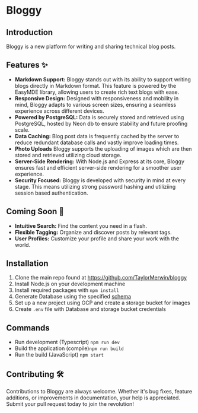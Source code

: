 # Bloggy

## Introduction

Bloggy is a new platform for writing and sharing technical blog posts.

## Features :sparkles:

- **Markdown Support:** Bloggy stands out with its ability to support writing blogs directly in Markdown format. This feature is powered by the EasyMDE library, allowing users to create rich text blogs with ease.
- **Responsive Design:** Designed with responsiveness and mobility in mind, Bloggy adapts to various screen sizes, ensuring a seamless experience across different devices.
- **Powered by PostgreSQL:** Data is securely stored and retrieved using PostgreSQL, hosted by Neon db to ensure stability and future proofing scale.
- **Data Caching:** Blog post data is frequently cached by the server to reduce redundant database calls and vastly improve loading times.
- **Photo Uploads** Bloggy supports the uploading of images which are then stored and retrieved utilizing cloud storage.
- **Server-Side Rendering:** With Node.js and Express at its core, Bloggy ensures fast and efficient server-side rendering for a smoother user experience.
- **Security Focused:** Bloggy is developed with security in mind at every stage. This means utilizing strong password hashing and utiliziing session based authentication.

## Coming Soon :eyes:

- **Intuitive Search:** Find the content you need in a flash.
- **Flexible Tagging:** Organize and discover posts by relevant tags.
- **User Profiles:** Customize your profile and share your work with the world.

## Installation

1. Clone the main repo found at https://github.com/TaylorMerwin/bloggy
2. Install Node.js on your development machine
3. Install required packages with `npm install`
4. Generate Database using the specified [schema](https://github.com/TaylorMerwin/bloggy/blob/main/schema.sql)
5. Set up a new project using GCP and create a storage bucket for images
6. Create `.env` file with Database and storage bucket credentials

## Commands

- Run development (Typescript) `npm run dev`
- Build the application (compile)`npm run build`
- Run the build (JavaScript) `npm start`

## Contributing :hammer_and_wrench:

Contributions to Bloggy are always welcome. Whether it's bug fixes, feature additions, or improvements in documentation, your help is appreciated. Submit your pull request today to join the revolution!
